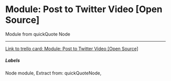 # Module: Post to Twitter Video [Open Source]

Module from quickQuote Node


---

[Link to trello card: Module: Post to Twitter Video [Open Source]](https://trello.com/c/HBOdqlCz)

##### Labels

Node module, Extract from: quickQuoteNode, 